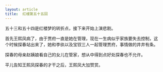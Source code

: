 ```yaml
---
layout: article
title:  红楼第五十五回
---
```


五十三和五十四是红楼梦的转折点，接下来开始上演悲剧。

首先王熙凤病了，由于贾府一直是她在管理，现在一生病似乎家族要失去控制，这个时候探春站出来了，她和李纨以及宝钗三人一起管理贾府，事情做的井井有条。

探春的母亲赵姨娘看自己的女儿在管家，想从中得到点好处探春也不允许。

平儿告知王熙凤探春的才干之后，王熙凤大加赞赏。